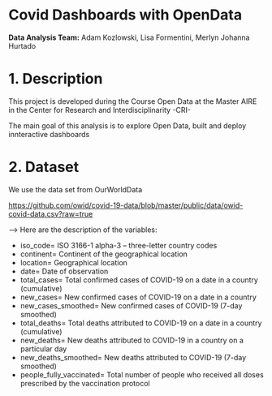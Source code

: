 # Covid Dashboards with OpenData

**Data Analysis Team:** Adam Kozlowski, Lisa Formentini, Merlyn Johanna Hurtado

# 1. Description
This project is developed during the Course Open Data at the Master AIRE in the Center for Research and Interdisciplinarity -CRI- 

The main goal of this analysis is to explore Open Data, built and deploy innteractive dashboards

# 2. Dataset 
 We use the data set from OurWorldData 
 
 https://github.com/owid/covid-19-data/blob/master/public/data/owid-covid-data.csv?raw=true
 

--> Here are the description of the variables: 

- iso_code= ISO 3166-1 alpha-3 – three-letter country codes
- continent= Continent of the geographical location
- location=	Geographical location
- date=	Date of observation
- total_cases= Total confirmed cases of COVID-19 on a date in a country (cumulative)
- new_cases= New confirmed cases of COVID-19 on a date in a country 
- new_cases_smoothed= New confirmed cases of COVID-19 (7-day smoothed)
- total_deaths= Total deaths attributed to COVID-19 on a date in a country (cumulative)
- new_deaths= New deaths attributed to COVID-19 in a country on a particular day 
- new_deaths_smoothed= New deaths attributed to COVID-19 (7-day smoothed)
- people_fully_vaccinated= Total number of people who received all doses prescribed by the vaccination protocol
